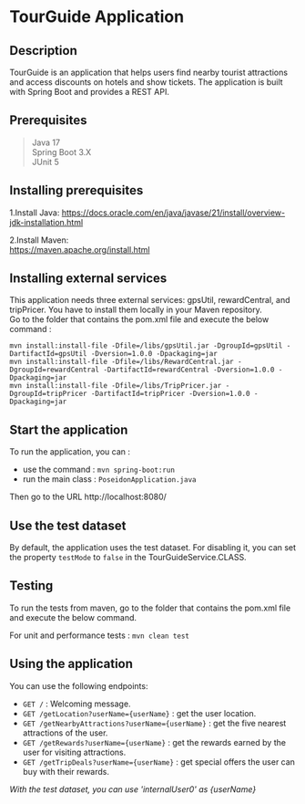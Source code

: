 # TourGuide Application

## Description

TourGuide is an application that helps users find nearby tourist attractions and access discounts on
hotels and show tickets. The application is built with Spring Boot and provides a REST API.

## Prerequisites

> Java 17  
> Spring Boot 3.X  
> JUnit 5

## Installing prerequisites

1.Install Java:
https://docs.oracle.com/en/java/javase/21/install/overview-jdk-installation.html

2.Install Maven:  
https://maven.apache.org/install.html

## Installing external services

This application needs three external services: gpsUtil, rewardCentral, and tripPricer.
You have to install them locally in your Maven repository.  
Go to the folder that contains the pom.xml file and execute the below command :

`mvn install:install-file -Dfile=/libs/gpsUtil.jar -DgroupId=gpsUtil -DartifactId=gpsUtil -Dversion=1.0.0 -Dpackaging=jar`  
`mvn install:install-file -Dfile=/libs/RewardCentral.jar -DgroupId=rewardCentral -DartifactId=rewardCentral
-Dversion=1.0.0 -Dpackaging=jar`  
`mvn install:install-file -Dfile=/libs/TripPricer.jar -DgroupId=tripPricer -DartifactId=tripPricer -Dversion=1.0.0
-Dpackaging=jar`

## Start the application

To run the application, you can :

- use the command : `mvn spring-boot:run`
- run the main class : `PoseidonApplication.java`

Then go to the URL http://localhost:8080/

## Use the test dataset

By default, the application uses the test dataset. For disabling it, you can set the property `testMode` to `false` in
the TourGuideService.CLASS.

## Testing

To run the tests from maven, go to the folder that contains the pom.xml file and execute the below command.

For unit and performance tests : `mvn clean test`

## Using the application

You can use the following endpoints:

- `GET /` : Welcoming message.
- `GET /getLocation?userName={userName}` : get the user location.
- `GET /getNearbyAttractions?userName={userName}` : get the five nearest attractions of the user.
- `GET /getRewards?userName={userName}` : get the rewards earned by the user for visiting attractions.
- `GET /getTripDeals?userName={userName}` : get special offers the user can buy with their rewards.

*With the test dataset, you can use 'internalUser0' as {userName}*